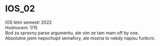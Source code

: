 # IOS_02
IOS letni semestr 2022  
Hodnoceni: 1/15  
Bod za spravny parse argumentu, ale vim ze tam mam off by one.  
Absolutne jsem nepochopil semafory, ale mozna to nekdy napisu funkcni.
